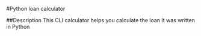 #Python loan calculator

##Description
This CLI calculator helps you calculate the loan 
It was written in Python 
